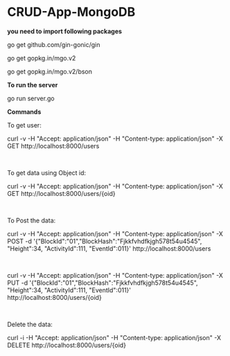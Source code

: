 # CRUD-App-MongoDB

**you need to import following packages**

go get github.com/gin-gonic/gin

go get gopkg.in/mgo.v2

go get gopkg.in/mgo.v2/bson

**To run the server**

go run server.go


**Commands**

To get user:

curl -v -H "Accept: application/json" -H "Content-type: application/json" -X GET http://localhost:8000/users 

<br>

To get data using Object id:

curl -v -H "Accept: application/json" -H "Content-type: application/json" -X GET http://localhost:8000/users/{oid}

<br>

To Post the data:

curl -v -H "Accept: application/json" -H "Content-type: application/json" -X POST -d '{"BlockId":"01","BlockHash":"Fjkkfvhdfkjgh578t54u4545", "Height":34, "ActivityId":111, "EventId":011}' http://localhost:8000/users

<br>
	
curl -v -H "Accept: application/json" -H "Content-type: application/json" -X PUT -d '{"BlockId":"01","BlockHash":"Fjkkfvhdfkjgh578t54u4545", "Height":34, "ActivityId":111, "EventId":011}' http://localhost:8000/users/{oid}

<br>

Delete the data:

curl -i -H "Accept: application/json" -H "Content-type: application/json" -X DELETE http://localhost:8000/users/{oid}
